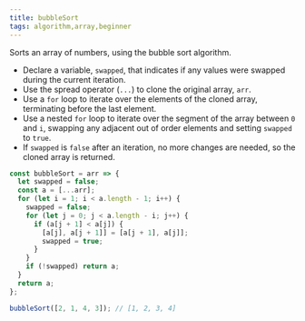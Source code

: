 ```yaml
---
title: bubbleSort
tags: algorithm,array,beginner
---
```


Sorts an array of numbers, using the bubble sort algorithm.

- Declare a variable, `swapped`, that indicates if any values were swapped during the current iteration.
- Use the spread operator (`...`) to clone the original array, `arr`.
- Use a `for` loop to iterate over the elements of the cloned array, terminating before the last element.
- Use a nested `for` loop to iterate over the segment of the array between `0` and `i`, swapping any adjacent out of order elements and setting `swapped` to `true`.
- If `swapped` is `false` after an iteration, no more changes are needed, so the cloned array is returned.

```js
const bubbleSort = arr => {
  let swapped = false;
  const a = [...arr];
  for (let i = 1; i < a.length - 1; i++) {
    swapped = false;
    for (let j = 0; j < a.length - i; j++) {
      if (a[j + 1] < a[j]) {
        [a[j], a[j + 1]] = [a[j + 1], a[j]];
        swapped = true;
      }
    }
    if (!swapped) return a;
  }
  return a;
};
```

```js
bubbleSort([2, 1, 4, 3]); // [1, 2, 3, 4]
```
